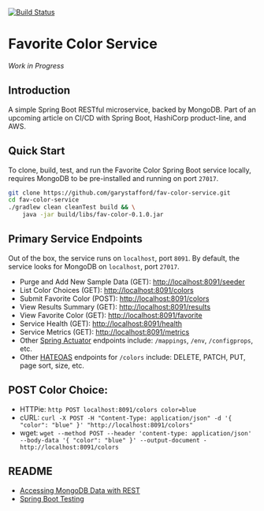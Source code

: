 [![Build Status](https://travis-ci.org/garystafford/fav-color-service.svg?branch=master)](https://travis-ci.org/garystafford/fav-color-service)

# Favorite Color Service

_Work in Progress_

## Introduction

A simple Spring Boot RESTful microservice, backed by MongoDB. Part of an upcoming article on CI/CD with Spring Boot, HashiCorp product-line, and AWS.

## Quick Start

To clone, build, test, and run the Favorite Color Spring Boot service locally, requires MongoDB to be pre-installed and running on port `27017`.

```bash
git clone https://github.com/garystafford/fav-color-service.git
cd fav-color-service
./gradlew clean cleanTest build && \
    java -jar build/libs/fav-color-0.1.0.jar
```

## Primary Service Endpoints
Out of the box, the service runs on `localhost`, port `8091`. By default, the service looks for MongoDB on `localhost`, port `27017`.

- Purge and Add New Sample Data (GET): <http://localhost:8091/seeder>
- List Color Choices (GET): <http://localhost:8091/colors>
- Submit Favorite Color (POST): <http://localhost:8091/colors>
- View Results Summary (GET): <http://localhost:8091/results>
- View Favorite Color (GET): <http://localhost:8091/favorite>
- Service Health (GET): <http://localhost:8091/health>
- Service Metrics (GET): <http://localhost:8091/metrics>
- Other [Spring Actuator](http://docs.spring.io/spring-boot/docs/current/reference/htmlsingle/#production-ready) endpoints include: `/mappings`, `/env`, `/configprops`, etc.
- Other [HATEOAS](https://spring.io/guides/gs/rest-hateoas) endpoints for `/colors` include: DELETE, PATCH, PUT, page sort, size, etc.

## POST Color Choice:
- HTTPie: `http POST localhost:8091/colors color=blue`
- cURL: `curl -X POST -H "Content-Type: application/json" -d '{ "color": "blue" }' "http://localhost:8091/colors"`
- wget: `wget --method POST --header 'content-type: application/json' --body-data '{ "color": "blue" }' --output-document - http://localhost:8091/colors`

## README
- [Accessing MongoDB Data with REST](https://spring.io/guides/gs/accessing-mongodb-data-rest/)
- [Spring Boot Testing](http://docs.spring.io/spring-boot/docs/current/reference/htmlsingle/#boot-features-testing)
